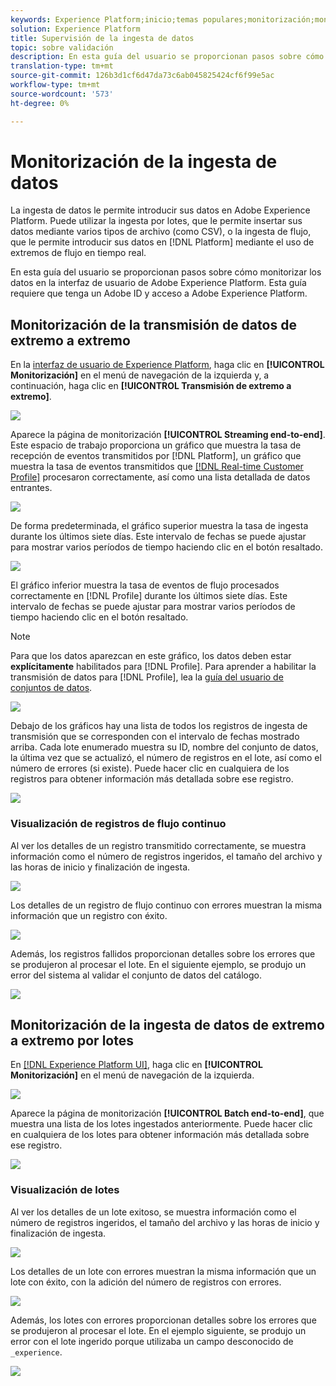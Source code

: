 ```yaml
---
keywords: Experience Platform;inicio;temas populares;monitorización;monitorización;flujos de datos;monitorización de la ingesta;consumo de datos;ingesta de datos;ver registros;ver lotes;
solution: Experience Platform
title: Supervisión de la ingesta de datos
topic: sobre validación
description: En esta guía del usuario se proporcionan pasos sobre cómo monitorizar los datos en la interfaz de usuario de Adobe Experience Platform. Esta guía requiere que tenga un Adobe ID y acceso a Adobe Experience Platform.
translation-type: tm+mt
source-git-commit: 126b3d1cf6d47da73c6ab045825424cf6f99e5ac
workflow-type: tm+mt
source-wordcount: '573'
ht-degree: 0%

---
```



# Monitorización de la ingesta de datos

La ingesta de datos le permite introducir sus datos en Adobe Experience Platform. Puede utilizar la ingesta por lotes, que le permite insertar sus datos mediante varios tipos de archivo (como CSV), o la ingesta de flujo, que le permite introducir sus datos en [!DNL Platform] mediante el uso de extremos de flujo en tiempo real.

En esta guía del usuario se proporcionan pasos sobre cómo monitorizar los datos en la interfaz de usuario de Adobe Experience Platform. Esta guía requiere que tenga un Adobe ID y acceso a Adobe Experience Platform.

## Monitorización de la transmisión de datos de extremo a extremo

En la [interfaz de usuario de Experience Platform](https://platform.adobe.com), haga clic en **[!UICONTROL Monitorización]** en el menú de navegación de la izquierda y, a continuación, haga clic en **[!UICONTROL Transmisión de extremo a extremo]**.

![](../images/quality/monitor-data-flows/click-streaming-end-to-end.png)

Aparece la página de monitorización **[!UICONTROL Streaming end-to-end]**. Este espacio de trabajo proporciona un gráfico que muestra la tasa de recepción de eventos transmitidos por [!DNL Platform], un gráfico que muestra la tasa de eventos transmitidos que [[!DNL Real-time Customer Profile]](../../profile/home.md) procesaron correctamente, así como una lista detallada de datos entrantes.

![](../images/quality/monitor-data-flows/list-streams.png)

De forma predeterminada, el gráfico superior muestra la tasa de ingesta durante los últimos siete días. Este intervalo de fechas se puede ajustar para mostrar varios períodos de tiempo haciendo clic en el botón resaltado.

![](../images/quality/monitor-data-flows/list-streams-focus-on-top-graph.png)

El gráfico inferior muestra la tasa de eventos de flujo procesados correctamente en [!DNL Profile] durante los últimos siete días. Este intervalo de fechas se puede ajustar para mostrar varios períodos de tiempo haciendo clic en el botón resaltado.

>[!NOTE]
>
>Para que los datos aparezcan en este gráfico, los datos deben estar **explícitamente** habilitados para [!DNL Profile]. Para aprender a habilitar la transmisión de datos para [!DNL Profile], lea la [guía del usuario de conjuntos de datos](../../catalog/datasets/user-guide.md#enable-a-dataset-for-real-time-customer-profile).

![](../images/quality/monitor-data-flows/list-streams-focus-on-bottom-graph.png)

Debajo de los gráficos hay una lista de todos los registros de ingesta de transmisión que se corresponden con el intervalo de fechas mostrado arriba. Cada lote enumerado muestra su ID, nombre del conjunto de datos, la última vez que se actualizó, el número de registros en el lote, así como el número de errores (si existe). Puede hacer clic en cualquiera de los registros para obtener información más detallada sobre ese registro.

![](../images/quality/monitor-data-flows/list-streams-focus-on-streams.png)

### Visualización de registros de flujo continuo

Al ver los detalles de un registro transmitido correctamente, se muestra información como el número de registros ingeridos, el tamaño del archivo y las horas de inicio y finalización de ingesta.

![](../images/quality/monitor-data-flows/successful-streaming-record.png)

Los detalles de un registro de flujo continuo con errores muestran la misma información que un registro con éxito.

![](../images/quality/monitor-data-flows/failed-batch.png)

Además, los registros fallidos proporcionan detalles sobre los errores que se produjeron al procesar el lote. En el siguiente ejemplo, se produjo un error del sistema al validar el conjunto de datos del catálogo.

![](../images/quality/monitor-data-flows/failed-batch-details.png)

## Monitorización de la ingesta de datos de extremo a extremo por lotes

En [[!DNL Experience Platform UI]](https://platform.adobe.com), haga clic en **[!UICONTROL Monitorización]** en el menú de navegación de la izquierda.

![](../images/quality/monitor-data-flows/click-monitoring.png)

Aparece la página de monitorización **[!UICONTROL Batch end-to-end]**, que muestra una lista de los lotes ingestados anteriormente. Puede hacer clic en cualquiera de los lotes para obtener información más detallada sobre ese registro.

![](../images/quality/monitor-data-flows/list-batches.png)

### Visualización de lotes

Al ver los detalles de un lote exitoso, se muestra información como el número de registros ingeridos, el tamaño del archivo y las horas de inicio y finalización de ingesta.

![](../images/quality/monitor-data-flows/successful-batch.png)

Los detalles de un lote con errores muestran la misma información que un lote con éxito, con la adición del número de registros con errores.

![](../images/quality/monitor-data-flows/failed-streaming-record.png)

Además, los lotes con errores proporcionan detalles sobre los errores que se produjeron al procesar el lote. En el ejemplo siguiente, se produjo un error con el lote ingerido porque utilizaba un campo desconocido de `_experience`.

![](../images/quality/monitor-data-flows/failed-streaming-record-details.png)